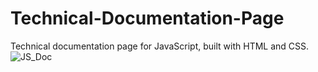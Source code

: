 # Technical-Documentation-Page
Technical documentation page for JavaScript, built with HTML and CSS.
![JS_Doc](https://github.com/vytalman/Technical-Documentation-Page/assets/8355633/e2f95f1f-10ec-43e9-bf78-e1a5f56d5bf5)
